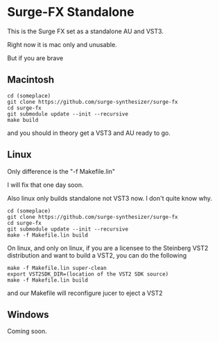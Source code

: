 # Surge-FX Standalone

This is the Surge FX set as a standalone AU and VST3.

Right now it is mac only and unusable.

But if you are brave 

## Macintosh

```
cd (someplace)
git clone https://github.com/surge-synthesizer/surge-fx
cd surge-fx
git submodule update --init --recursive
make build
```

and you should in theory get a VST3 and AU ready to go.


## Linux

Only difference is the "-f Makefile.lin"

I will fix that one day soon. 

Also linux only builds standalone not VST3 now. I don't quite know why.

```
cd (someplace)
git clone https://github.com/surge-synthesizer/surge-fx
cd surge-fx
git submodule update --init --recursive
make -f Makefile.lin build
```

On linux, and only on linux, if you are a licensee to the Steinberg VST2
distribution and want to build a VST2, you can do the following

```
make -f Makefile.lin super-clean
export VST2SDK_DIR=(location of the VST2 SDK source)
make -f Makefile.lin build
```

and our Makefile will reconfigure jucer to eject a VST2

## Windows

Coming soon.
